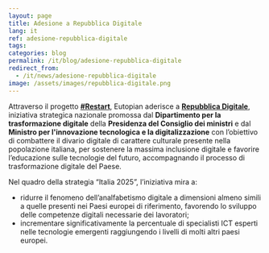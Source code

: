 ```yaml
---
layout: page
title: Adesione a Repubblica Digitale
lang: it
ref: adesione-repubblica-digitale
tags:
categories: blog
permalink: /it/blog/adesione-repubblica-digitale
redirect_from:
  - /it/news/adesione-repubblica-digitale
image: /assets/images/repubblica-digitale.png
---
```


Attraverso il progetto [**#Restart**](/it/restart/progetto), Eutopian aderisce
a [**Repubblica
Digitale**](https://innovazione.gov.it/it/repubblica-digitale/), iniziativa
strategica nazionale promossa dal **Dipartimento per la trasformazione
digitale** della **Presidenza del Consiglio dei ministri** e dal **Ministro per
l'innovazione tecnologica e la digitalizzazione** con l’obiettivo di combattere
il divario digitale di carattere culturale presente nella popolazione italiana,
per sostenere la massima inclusione digitale e favorire l’educazione sulle
tecnologie del futuro, accompagnando il processo di trasformazione digitale del
Paese.

Nel quadro della strategia “Italia 2025”, l’iniziativa mira a:

* ridurre il fenomeno dell’analfabetismo digitale a dimensioni almeno simili a
  quelle presenti nei Paesi europei di riferimento, favorendo lo sviluppo delle
  competenze digitali necessarie dei lavoratori;
* incrementare significativamente la percentuale di specialisti ICT esperti
  nelle tecnologie emergenti raggiungendo i livelli di molti altri paesi
  europei.
